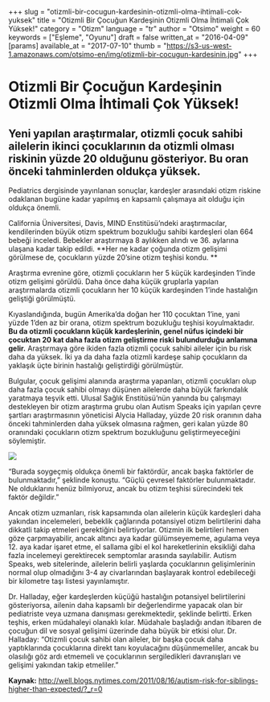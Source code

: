 +++
slug = "otizmli-bir-cocugun-kardesinin-otizmli-olma-ihtimali-cok-yuksek"
title = "Otizmli Bir Çocuğun Kardeşinin Otizmli Olma İhtimali Çok Yüksek!"
category = "Otizm"
language = "tr"
author = "Otsimo"
weight = 60
keywords = ["Eşleme", "Oyunu"]
draft = false
written_at = "2016-04-09"
[params]
available_at = "2017-07-10"
thumb = "https://s3-us-west-1.amazonaws.com/otsimo-en/img/otizmli-bir-cocugun-kardesinin.jpg"
+++



# Otizmli Bir Çocuğun Kardeşinin Otizmli Olma İhtimali Çok Yüksek!

## Yeni yapılan araştırmalar, otizmli çocuk sahibi ailelerin ikinci çocuklarının da otizmli olması riskinin yüzde 20 olduğunu gösteriyor. Bu oran önceki tahminlerden oldukça yüksek.

Pediatrics dergisinde yayınlanan sonuçlar, kardeşler arasındaki otizm riskine odaklanan bugüne kadar yapılmış en kapsamlı çalışmaya ait olduğu için oldukça önemli.

California Üniversitesi, Davis, MIND Enstitüsü’ndeki araştırmacılar, kendilerinden büyük otizm spektrum bozukluğu sahibi kardeşleri olan 664 bebeği inceledi. Bebekler araştırmaya 8 aylıkken alındı ve 36. aylarına ulaşana kadar takip edildi. **Her ne kadar çoğunda otizm gelişimi görülmese de, çocukların yüzde 20’sine otizm teşhisi kondu. **



Araştırma evrenine göre, otizmli çocukların her 5 küçük kardeşinden 1’inde otizm gelişimi görüldü. Daha önce daha küçük gruplarla yapılan araştırmalarda otizmli çocukların her 10 küçük kardeşinden 1’inde hastalığın geliştiği görülmüştü.

Kıyaslandığında, bugün Amerika’da doğan her 110 çocuktan 1’ine, yani yüzde 1’den az bir orana, otizm spektrum bozukluğu teşhisi koyulmaktadır. **Bu da otizmli çocukların küçük kardeşlerinin, genel nüfus içindeki bir çocuktan 20 kat daha fazla otizm geliştirme riski bulundurduğu anlamına gelir.** Araştırmaya göre ikiden fazla otizmli çocuk sahibi aileler için bu risk daha da yüksek. İki ya da daha fazla otizmli kardeşe sahip çocukların da yaklaşık üçte birinin hastalığı geliştirdiği görülmüştür.

Bulgular, çocuk gelişimi alanında araştırma yapanları, otizmli çocukları olup daha fazla çocuk sahibi olmayı düşünen ailelerde daha büyük farkındalık yaratmaya teşvik etti. Ulusal Sağlık Enstitüsü’nün yanında bu çalışmayı destekleyen bir otizm araştırma grubu olan Autism Speaks için yapılan çevre şartları araştırmasının yöneticisi Alycia Halladay, yüzde 20 risk oranının daha önceki tahminlerden daha yüksek olmasına rağmen, geri kalan yüzde 80 oranındaki çocukların otizm spektrum bozukluğunu geliştirmeyeceğini söylemiştir.


![](https://s3-us-west-1.amazonaws.com/otsimo-en/img/blog_ici/child_sun.jpg)

“Burada soygeçmiş oldukça önemli bir faktördür, ancak başka faktörler de bulunmaktadır,” şeklinde konuştu. “Güçlü çevresel faktörler bulunmaktadır. Ne olduklarını henüz bilmiyoruz, ancak bu otizm teşhisi sürecindeki tek faktör değildir.”

Ancak otizm uzmanları, risk kapsamında olan ailelerin küçük kardeşleri daha yakından incelemeleri, bebeklik çağlarında potansiyel otizm belirtilerini daha dikkatli takip etmeleri gerektiğini belirtiyorlar. Otizmin ilk belirtileri hemen göze çarpmayabilir, ancak altıncı aya kadar gülümseyememe, agulama veya 12. aya kadar işaret etme, el sallama gibi el kol hareketlerinin eksikliği daha fazla incelemeyi gerektirecek semptomlar arasında sayılabilir. Autism Speaks, web sitelerinde, ailelerin belirli yaşlarda çocuklarının gelişimlerinin normal olup olmadığını 3-4 ay civarlarından başlayarak kontrol edebileceği bir kilometre taşı listesi yayınlamıştır.

Dr. Halladay, eğer kardeşlerden küçüğü hastalığın potansiyel belirtilerini gösteriyorsa, ailenin daha kapsamlı bir değerlendirme yapacak olan bir pediatriste veya uzmana danışması gerekmektedir, şeklinde belirtti. Erken teşhis, erken müdahaleyi olanaklı kılar. Müdahale başladığı andan itibaren de çocuğun dil ve sosyal gelişimi üzerinde daha büyük bir etkisi olur. Dr. Halladay: “Otizmli çocuk sahibi olan aileler, bir başka çocuk daha yaptıklarında çocuklarına direkt tanı koyulacağını düşünmemeliler, ancak bu olasılığı göz ardı etmemeli ve çocuklarının sergiledikleri davranışları ve gelişimi yakından takip etmeliler.”

**Kaynak:** http://well.blogs.nytimes.com/2011/08/16/autism-risk-for-siblings-higher-than-expected/?_r=0
